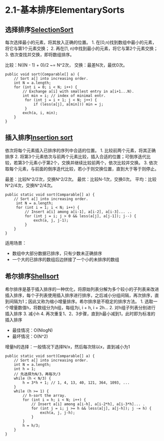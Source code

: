 # 2.1-基本排序ElementarySorts

## 选择排序[SelectionSort](https://github.com/CShawn/Algorithms/tree/3f53a56482a5606f6739641f0545ecaba3ea989e/2-sorting/Selection.java)

每次选择最小的元素，将其放入正确的位置。 1. 在\[0,n\)找到数组中最小的元素，将它与第1个元素交换； 2. 再在\[1, n\)中找到最小的元素，将它与第2个元素交换； 3. 依次查找并交换，即将数组排序。

比较：N\(\(N - 1\) + 0\)/2 ~= N^2次， 交换：最差N次，最优0次。

```text
public void sort(Comparable[] a) {
    // Sort a[] into increasing order.
    int N = a.length;
    for (int i = 0; i < N; i++) {
        // Exchange a[i] with smallest entry in a[i+1...N).
        int min = i; // index of minimal entr.
         for (int j = i + 1; j < N; j++) {
             if (less(a[j], a[min])) min = j;
         }
        exch(a, i, min);
    }
}
```

## 插入排序[Insertion sort](https://github.com/CShawn/Algorithms/tree/3f53a56482a5606f6739641f0545ecaba3ea989e/2-sorting/Insertion.java)

依次将每个元素插入已排序的序列中合适的位置。 1. 比较前两个元素，将其正确排序 2. 将第3个元素依次与前两个元素比较，插入合适的位置；可倒序迭代比较，若第3个元素小于第2个，交换并继续比较前两个，依次比较并交换。 3. 依次取每个元素，与前面的倒序迭代比较，若小于则交换位置，直到大于等于则停止。

最差：比较N^2/2次，交换N^2/2次。 最优：比较N-1次，交换0次。 平均：比较N^2/4次，交换N^2/4次。

```text
public static void sort(Comparable[] a) {
    // Sort a[] into increasing order.
     int N = a.length;
     for (int i = 1; i < N; i++) { 
         // Insert a[i] among a[i-1], a[i-2], a[i-3]... ..
         for (int j = i; j > 0 && less(a[j], a[j-1]); j--) {
             exch(a, j, j-1);
         }
    }
}
```

适用场景：

* 数组中大部分数据已排序，只有少数未正确排序
* 一个大的已排序的数组后边拼接了一个小的未排序的数组

## 希尔排序[Shellsort](https://github.com/CShawn/Algorithms/tree/3f53a56482a5606f6739641f0545ecaba3ea989e/2-sorting/Shell.java)

希尔排序是基于插入排序的一种优化，将原始列表分解为多个较小的子列表来改进插入排序，每个子列表使用插入排序进行排序，之后减小分组间隔，再次排序，直到间隔为1；因此又称为缩小增量排序。希尔排序是不稳定的排序方法。 1. 选取一个增量数值h，将数组分为h组，每组为i, i + h, i + 2h... 2. 对h组子列表分别进行插入排序 3. 减小h 4. 再次重复1、2、3步骤，直到h最小减到1，此时即为标准的插入排序

* 最佳情况：O\(NlogN\)
* 最坏情况：O\(N^2\)

增量h的选择：一般情况下选择N/x，然后每次除以x，直到减小为1

```text
public static void sort(Comparable[] a) {
    // Sort a[] into increasing order.
    int N = a.length;
    int h = 1;
    // 先选择为N/3，再每次/3
    while (h < N/3) {
        h = 3*h + 1; // 1, 4, 13, 40, 121, 364, 1093, ...
    }
    while (h >= 1) { 
        // h-sort the array.
        for (int i = h; i < N; i++) {
            // Insert a[i] among a[i-h], a[i-2*h], a[i-3*h]... .
            for (int j = i; j >= h && less(a[j], a[j-h]); j -= h) {
                exch(a, j, j-h);
            }
        }
        h = h/3;
    }
}
```

